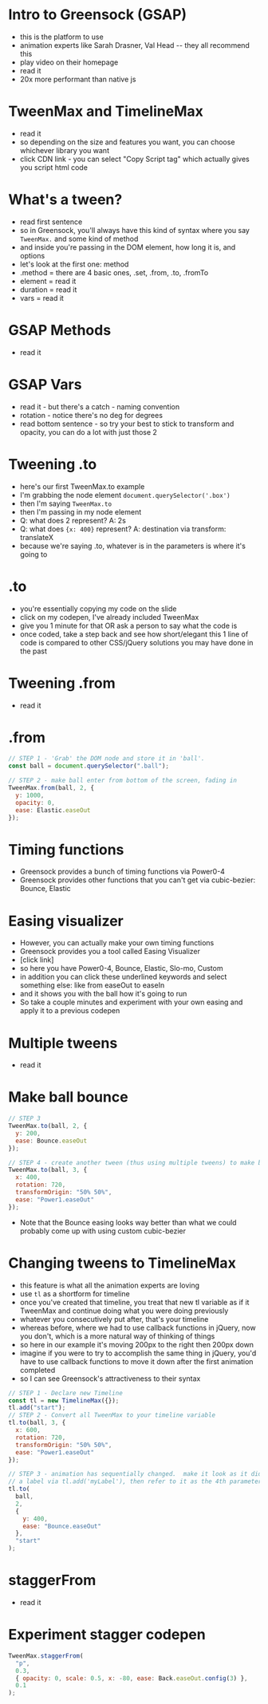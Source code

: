 # Intro to Greensock (GSAP)

- this is the platform to use
- animation experts like Sarah Drasner, Val Head -- they all recommend this
- play video on their homepage
- read it
- 20x more performant than native js

# TweenMax and TimelineMax

- read it
- so depending on the size and features you want, you can choose whichever library you want
- click CDN link - you can select "Copy Script tag" which actually gives you script html code

# What's a tween?

- read first sentence
- so in Greensock, you'll always have this kind of syntax where you say `TweenMax.` and some kind of method
- and inside you're passing in the DOM element, how long it is, and options
- let's look at the first one: method
- .method = there are 4 basic ones, .set, .from, .to, .fromTo
- element = read it
- duration = read it
- vars = read it

# GSAP Methods

- read it

# GSAP Vars

- read it - but there's a catch - naming convention
- rotation - notice there's no deg for degrees
- read bottom sentence - so try your best to stick to transform and opacity, you can do a lot with just those 2

# Tweening .to

- here's our first TweenMax.to example
- I'm grabbing the node element `document.querySelector('.box')`
- then I'm saying `TweenMax.to`
- then I'm passing in my node element
- Q: what does 2 represent? A: 2s
- Q: what does `{x: 400}` represent? A: destination via transform: translateX
- because we're saying .to, whatever is in the parameters is where it's going to

# .to

- you're essentially copying my code on the slide
- click on my codepen, I've already included TweenMax
- give you 1 minute for that OR ask a person to say what the code is
- once coded, take a step back and see how short/elegant this 1 line of code is compared to other CSS/jQuery solutions you may have done in the past

# Tweening .from

- read it

# .from

```js
// STEP 1 - 'Grab' the DOM node and store it in 'ball'.
const ball = document.querySelector(".ball");

// STEP 2 - make ball enter from bottom of the screen, fading in
TweenMax.from(ball, 2, {
  y: 1000,
  opacity: 0,
  ease: Elastic.easeOut
});
```

# Timing functions

- Greensock provides a bunch of timing functions via Power0-4
- Greensock provides other functions that you can't get via cubic-bezier: Bounce, Elastic

# Easing visualizer

- However, you can actually make your own timing functions
- Greensock provides you a tool called Easing Visualizer
- [click link]
- so here you have Power0-4, Bounce, Elastic, Slo-mo, Custom
- in addition you can click these underlined keywords and select something else: like from easeOut to easeIn
- and it shows you with the ball how it's going to run
- So take a couple minutes and experiment with your own easing and apply it to a previous codepen

# Multiple tweens

- read it

# Make ball bounce

```js
// STEP 3
TweenMax.to(ball, 2, {
  y: 200,
  ease: Bounce.easeOut
});

// STEP 4 - create another tween (thus using multiple tweens) to make ball bounce down and across all while rotating
TweenMax.to(ball, 3, {
  x: 400,
  rotation: 720,
  transformOrigin: "50% 50%",
  ease: "Power1.easeOut"
});
```

- Note that the Bounce easing looks way better than what we could probably come up with using custom cubic-bezier

# Changing tweens to TimelineMax

- this feature is what all the animation experts are loving
- use `tl` as a shortform for timeline
- once you've created that timeline, you treat that new tl variable as if it TweenMax and continue doing what you were doing previously
- whatever you consecutively put after, that's your timeline
- whereas before, where we had to use callback functions in jQuery, now you don't, which is a more natural way of thinking of things
- so here in our example it's moving 200px to the right then 200px down
- imagine if you were to try to accomplish the same thing in jQuery, you'd have to use callback functions to move it down after the first animation completed
- so I can see Greensock's attractiveness to their syntax

```js
// STEP 1 - Declare new Timeline
const tl = new TimelineMax({});
tl.add("start");
// STEP 2 - Convert all TweenMax to your timeline variable
tl.to(ball, 3, {
  x: 600,
  rotation: 720,
  transformOrigin: "50% 50%",
  ease: "Power1.easeOut"
});

// STEP 3 - animation has sequentially changed.  make it look as it did before by adding
// a label via tl.add('myLabel'), then refer to it as the 4th parameter in your tl
tl.to(
  ball,
  2,
  {
    y: 400,
    ease: "Bounce.easeOut"
  },
  "start"
);
```

# staggerFrom

- read it

# Experiment stagger codepen

```js
TweenMax.staggerFrom(
  "p",
  0.3,
  { opacity: 0, scale: 0.5, x: -80, ease: Back.easeOut.config(3) },
  0.1
);
```
